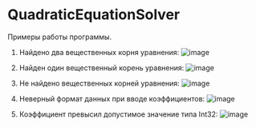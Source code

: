 # QuadraticEquationSolver
Примеры работы программы.

1) Найдено два вещественных корня уравнения:
![image](https://github.com/user-attachments/assets/389074a9-6f58-4b4c-b5c5-e43fa11dab61)

2) Найден один вещественный корень уравнения:
![image](https://github.com/user-attachments/assets/aea3973c-8d18-4fda-bb2b-1c054146d73d)

3) Не найдено вещественных корней уравнения:
![image](https://github.com/user-attachments/assets/43991183-e21c-46c2-91d7-24282c7d4d4d)

4) Неверный формат данных при вводе коэффициентов:
![image](https://github.com/user-attachments/assets/d7401659-b468-42b5-ace7-0ec3c370959f)

5) Коэффициент превысил допустимое значение типа Int32:
![image](https://github.com/user-attachments/assets/c067b40f-d90e-46f2-beeb-78f2bba9fcdd)
